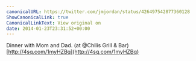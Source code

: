 ```yaml
---
canonicalURL: https://twitter.com/jmjordan/status/426497542877360128
ShowCanonicalLink: true
CanonicalLinkText: View original on
date: 2014-01-23T23:31:52+00:00
---
```

Dinner with Mom and Dad. (at @Chilis Grill &amp; Bar) [http://4sq.com/1myHZBq](http://4sq.com/1myHZBq)